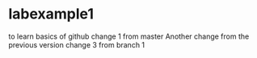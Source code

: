 # labexample1
to  learn basics of github
change 1 from master
Another change from the previous version
change 3 from branch 1
